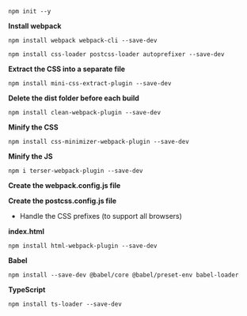 ```npm init --y```

**Install webpack**

```npm install webpack webpack-cli --save-dev```


```npm install css-loader postcss-loader autoprefixer --save-dev```

**Extract the CSS into a separate file**

```npm install mini-css-extract-plugin --save-dev```

**Delete the dist folder before each build**

```npm install clean-webpack-plugin --save-dev```

**Minify the CSS**

```npm install css-minimizer-webpack-plugin --save-dev```

**Minify the JS**

```npm i terser-webpack-plugin --save-dev```

**Create the webpack.config.js file**

**Create the postcss.config.js file**

- Handle the CSS prefixes (to support all browsers)

**index.html**

```npm install html-webpack-plugin --save-dev```


**Babel**

```npm install --save-dev @babel/core @babel/preset-env babel-loader```

**TypeScript**

```npm install ts-loader --save-dev```